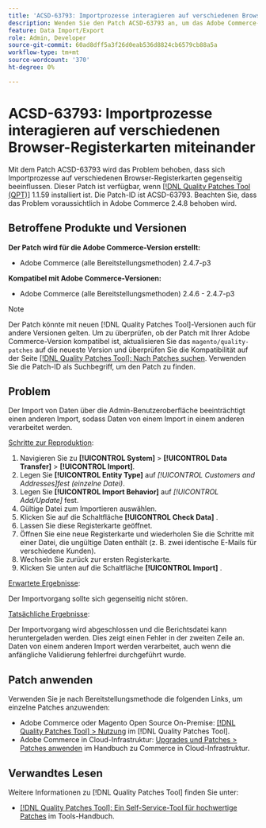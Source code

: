 ```yaml
---
title: 'ACSD-63793: Importprozesse interagieren auf verschiedenen Browser-Registerkarten miteinander'
description: Wenden Sie den Patch ACSD-63793 an, um das Adobe Commerce-Problem zu beheben, bei dem sich Importprozesse auf verschiedenen Browser-Registerkarten gegenseitig beeinflussen.
feature: Data Import/Export
role: Admin, Developer
source-git-commit: 60ad8dff5a3f26d0eab536d8824cb6579cb88a5a
workflow-type: tm+mt
source-wordcount: '370'
ht-degree: 0%

---
```



# ACSD-63793: Importprozesse interagieren auf verschiedenen Browser-Registerkarten miteinander

Mit dem Patch ACSD-63793 wird das Problem behoben, dass sich Importprozesse auf verschiedenen Browser-Registerkarten gegenseitig beeinflussen. Dieser Patch ist verfügbar, wenn [[!DNL Quality Patches Tool (QPT)]](/help/tools/quality-patches-tool/quality-patches-tool-to-self-serve-quality-patches.md) 1.1.59 installiert ist. Die Patch-ID ist ACSD-63793. Beachten Sie, dass das Problem voraussichtlich in Adobe Commerce 2.4.8 behoben wird.

## Betroffene Produkte und Versionen

**Der Patch wird für die Adobe Commerce-Version erstellt:**

* Adobe Commerce (alle Bereitstellungsmethoden) 2.4.7-p3

**Kompatibel mit Adobe Commerce-Versionen:**

* Adobe Commerce (alle Bereitstellungsmethoden) 2.4.6 - 2.4.7-p3

>[!NOTE]
>
>Der Patch könnte mit neuen [!DNL Quality Patches Tool]-Versionen auch für andere Versionen gelten. Um zu überprüfen, ob der Patch mit Ihrer Adobe Commerce-Version kompatibel ist, aktualisieren Sie das `magento/quality-patches` auf die neueste Version und überprüfen Sie die Kompatibilität auf der Seite [[!DNL Quality Patches Tool]: Nach Patches suchen](https://experienceleague.adobe.com/tools/commerce-quality-patches/index.html?lang=de). Verwenden Sie die Patch-ID als Suchbegriff, um den Patch zu finden.

## Problem

Der Import von Daten über die Admin-Benutzeroberfläche beeinträchtigt einen anderen Import, sodass Daten von einem Import in einem anderen verarbeitet werden.

<u>Schritte zur Reproduktion</u>:

1. Navigieren Sie zu **[!UICONTROL System]** > **[!UICONTROL Data Transfer]** > **[!UICONTROL Import]**.
1. Legen Sie **[!UICONTROL Entity Type]** auf *[!UICONTROL Customers and Addresses]fest (einzelne Datei)*.
1. Legen Sie **[!UICONTROL Import Behavior]** auf *[!UICONTROL Add/Update]* fest.
1. Gültige Datei zum Importieren auswählen.
1. Klicken Sie auf die Schaltfläche **[!UICONTROL Check Data]** .
1. Lassen Sie diese Registerkarte geöffnet.
1. Öffnen Sie eine neue Registerkarte und wiederholen Sie die Schritte mit einer Datei, die ungültige Daten enthält (z. B. zwei identische E-Mails für verschiedene Kunden).
1. Wechseln Sie zurück zur ersten Registerkarte.
1. Klicken Sie unten auf die Schaltfläche **[!UICONTROL Import]** .

<u>Erwartete Ergebnisse</u>:

Der Importvorgang sollte sich gegenseitig nicht stören.

<u>Tatsächliche Ergebnisse</u>:

Der Importvorgang wird abgeschlossen und die Berichtsdatei kann heruntergeladen werden. Dies zeigt einen Fehler in der zweiten Zeile an. Daten von einem anderen Import werden verarbeitet, auch wenn die anfängliche Validierung fehlerfrei durchgeführt wurde.

## Patch anwenden

Verwenden Sie je nach Bereitstellungsmethode die folgenden Links, um einzelne Patches anzuwenden:

* Adobe Commerce oder Magento Open Source On-Premise: [[!DNL Quality Patches Tool] > Nutzung](/help/tools/quality-patches-tool/usage.md) im [!DNL Quality Patches Tool].
* Adobe Commerce in Cloud-Infrastruktur: [Upgrades und Patches > Patches anwenden](https://experienceleague.adobe.com/docs/commerce-cloud-service/user-guide/develop/upgrade/apply-patches.html?lang=de) im Handbuch zu Commerce in Cloud-Infrastruktur.

## Verwandtes Lesen

Weitere Informationen zu [!DNL Quality Patches Tool] finden Sie unter:

* [[!DNL Quality Patches Tool]: Ein Self-Service-Tool für hochwertige Patches](/help/tools/quality-patches-tool/quality-patches-tool-to-self-serve-quality-patches.md) im Tools-Handbuch.
